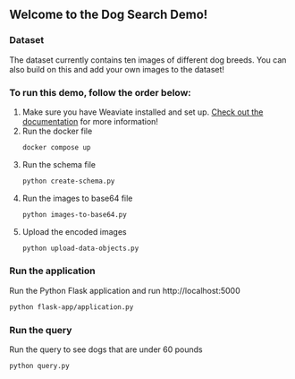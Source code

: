 ## Welcome to the Dog Search Demo! 

### Dataset 
The dataset currently contains ten images of different dog breeds. You can also build on this and add your own images to the dataset!

### To run this demo, follow the order below:
1. Make sure you have Weaviate installed and set up. [Check out the documentation](https://weaviate.io/developers/weaviate/current/installation/index.html) for more information!
2. Run the docker file 
    ```bash
    docker compose up
    ```
3. Run the schema file
    ```bash
    python create-schema.py
    ```
4. Run the images to base64 file 
    ```bash
    python images-to-base64.py
    ```
5. Upload the encoded images 
    ```bash
    python upload-data-objects.py
    ```

### Run the application
Run the Python Flask application and run http://localhost:5000
```bash
python flask-app/application.py 
```

### Run the query 
Run the query to see dogs that are under 60 pounds
```bash
python query.py
```